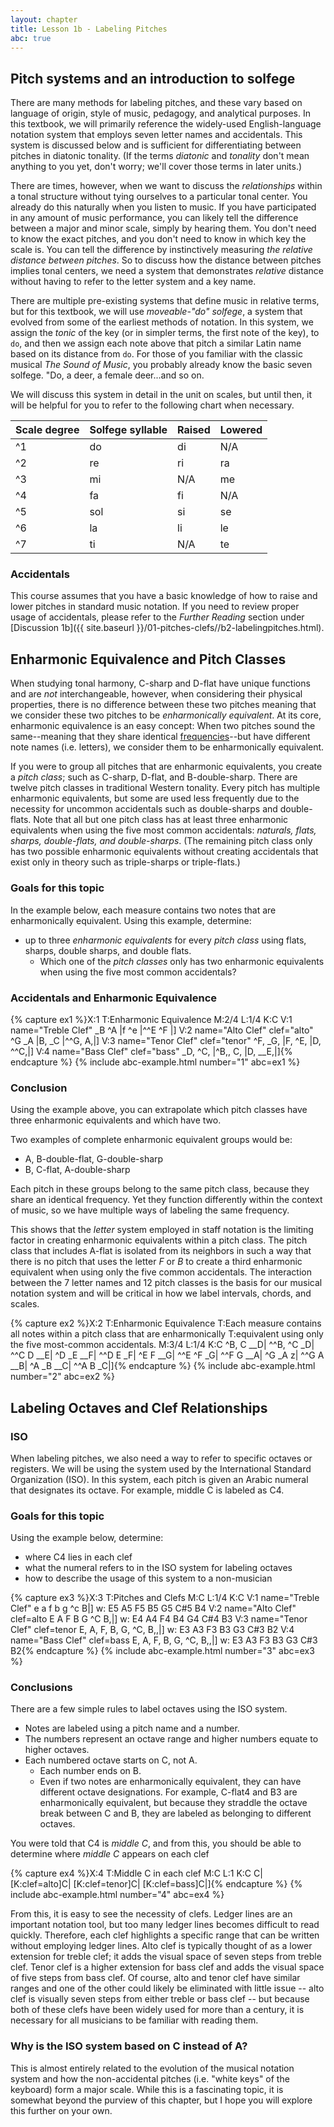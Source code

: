 ```yaml
---
layout: chapter
title: Lesson 1b - Labeling Pitches
abc: true
---
```


## Pitch systems and an introduction to solfege

There are many methods for labeling pitches, and these vary based on language of origin, style of music, pedagogy, and analytical purposes. In this textbook, we will primarily reference the widely-used English-language notation system that employs seven letter names and accidentals. This system is discussed below and is sufficient for differentiating between pitches in diatonic tonality. (If the terms *diatonic* and *tonality* don't mean anything to you yet, don't worry; we'll cover those terms in later units.)

There are times, however, when we want to discuss the *relationships* within a tonal structure without tying ourselves to a particular tonal center. You already do this naturally when you listen to music. If you have participated in any amount of music performance, you can likely tell the difference between a major and minor scale, simply by hearing them. You don't need to know the exact pitches, and you don't need to know in which key the scale is. You can tell the difference by instinctively measuring *the relative distance between pitches*. So to discuss how the distance between pitches implies tonal centers, we need a system that demonstrates *relative* distance without having to refer to the letter system and a key name. 

There are multiple pre-existing systems that define music in relative terms, but for this textbook, we will use *moveable-"do" solfege*, a system that evolved from some of the earliest methods of notation. In this system, we assign the *tonic* of the key (or in simpler terms, the first note of the key), to `do`, and then we assign each note above that pitch a similar Latin name based on its distance from `do`. For those of you familiar with the classic musical *The Sound of Music*, you probably already know the basic seven solfege. "Do, a deer, a female deer...and so on.

We will discuss this system in detail in the unit on scales, but until then, it will be helpful for you to refer to the following chart when necessary.

Scale degree | Solfege syllable | Raised | Lowered
 --- | --- | --- | ---
 ^1 | do | di | N/A
 ^2 | re | ri | ra
 ^3 | mi | N/A | me
 ^4 | fa | fi | N/A
 ^5 | sol | si | se
 ^6 | la | li | le
 ^7 | ti | N/A | te

### Accidentals

This course assumes that you have a basic knowledge of how to raise and lower pitches in standard music notation. If you need to review proper usage of accidentals, please refer to the *Further Reading* section under [Discussion 1b]({{ site.baseurl }}/01-pitches-clefs//b2-labelingpitches.html).

## Enharmonic Equivalence and Pitch Classes

When studying tonal harmony, C-sharp and D-flat have unique functions and are *not* interchangeable, however, when considering their physical  properties, there is no difference between these two pitches meaning that we consider these two pitches to be *enharmonically equivalent*. At its core, enharmonic equivalence is an easy concept: When two pitches sound the same--meaning that they share identical [frequencies](https://amazing-space.stsci.edu/resources/explorations/groundup/lesson/glossary/term-full.php?t=wavelength_and_frequency)--but have different note names (i.e. letters), we consider them to be enharmonically equivalent. 

If you were to group all pitches that are enharmonic equivalents, you create a *pitch class*; such as C-sharp, D-flat, and B-double-sharp. There are twelve pitch classes in traditional Western tonality. Every pitch has multiple enharmonic equivalents, but some are used less frequently due to the necessity for uncommon accidentals such as double-sharps and double-flats. Note that all but one pitch class has at least three enharmonic equivalents when using the five most common accidentals: *naturals, flats, sharps, double-flats, and double-sharps*. (The remaining pitch class only has two possible enharmonic equivalents without creating accidentals that exist only in theory such as triple-sharps or triple-flats.)

### Goals for this topic

In the example below, each measure contains two notes that are enharmonically equivalent. Using this example, determine:
- up to three *enharmonic equivalents* for every *pitch class* using flats, sharps, double sharps, and double flats.
    - Which one of the *pitch classes* only has two enharmonic equivalents when using the five most common accidentals?

### Accidentals and Enharmonic Equivalence

{% capture ex1 %}X:1
T:Enharmonic Equivalence
M:2/4
L:1/4
K:C
V:1 name="Treble Clef"
_B ^A |f ^e |^^E ^F |]
V:2 name="Alto Clef" clef="alto"
^G _A |B, _C |^^G, A,|]
V:3 name="Tenor Clef" clef="tenor"
^F, _G, |F, ^E, |D, ^^C,|]
V:4 name="Bass Clef" clef="bass"
_D, ^C, |^B,, C, |D, __E,|]{% endcapture %}
{% include abc-example.html number="1" abc=ex1 %}

### Conclusion

Using the example above, you can extrapolate which pitch classes have three enharmonic equivalents and which have two.

Two examples of complete enharmonic equivalent groups would be:
- A, B-double-flat, G-double-sharp
- B, C-flat, A-double-sharp

Each pitch in these groups belong to the same pitch class, because they share an identical frequency. Yet they function differently within the context of music, so we have multiple ways of labeling the same frequency.

This shows that the *letter* system employed in staff notation is the limiting factor in creating enharmonic equivalents within a pitch class. The pitch class that includes A-flat is isolated from its neighbors in such a way that there is no pitch that uses the letter *F* or *B* to create a third enharmonic equivalent when using only the five common accidentals. The interaction between the 7 letter names and 12 pitch classes is the basis for our musical notation system and will be critical in how we label intervals, chords, and scales.

{% capture ex2 %}X:2
T:Enharmonic Equivalence
T:Each measure contains all notes within a pitch class that are enharmonically 
T:equivalent using only the five most-common accidentals.
M:3/4
L:1/4
K:C
^B, C __D| ^^B, ^C _D| ^^C D __E| ^D _E __F|
^^D E _F| ^E F __G| ^^E ^F _G| ^^F G __A|
^G _A z| ^^G A __B| ^A _B __C| ^^A B _C|]{% endcapture %}
{% include abc-example.html number="2" abc=ex2 %}

## **Labeling Octaves and Clef Relationships**

### ISO

When labeling pitches, we also need a way to refer to specific octaves or registers. We will be using the system used by the International Standard Organization (ISO). In this system, each pitch is given an Arabic numeral that designates its octave. For example, middle C is labeled as C4.

### Goals for this topic

Using the example below, determine:
- where C4 lies in each clef
- what the numeral refers to in the ISO system for labeling octaves
- how to describe the usage of this system to a non-musician

{% capture ex3 %}X:3
T:Pitches and Clefs
M:C
L:1/4
K:C
V:1 name="Treble Clef"
e a f b g ^c B|]
w: E5 A5 F5 B5 G5 C#5 B4
V:2 name="Alto Clef" clef=alto
E A F B G ^C B,|]
w: E4 A4 F4 B4 G4 C#4 B3
V:3 name="Tenor Clef" clef=tenor
E, A, F, B, G, ^C, B,,|]
w: E3 A3 F3 B3 G3 C#3 B2
V:4 name="Bass Clef" clef=bass
E, A, F, B, G, ^C, B,,|]
w: E3 A3 F3 B3 G3 C#3 B2{% endcapture %}
{% include abc-example.html number="3" abc=ex3 %}

### Conclusions

There are a few simple rules to label octaves using the ISO system.
- Notes are labeled using a pitch name and a number.
- The numbers represent an octave range and higher numbers equate to higher octaves.
- Each numbered octave starts on C, not A.
    - Each number ends on B.
    - Even if two notes are enharmonically equivalent, they can have different octave designations. For example, C-flat4 and B3 are enharmonically equivalent, but because they straddle the octave break between C and B, they are labeled as belonging to different octaves.

You were told that C4 is *middle C*, and from this, you should be able to determine where *middle C* appears on each clef

{% capture ex4 %}X:4
T:Middle C in each clef
M:C
L:1
K:C
C| [K:clef=alto]C| [K:clef=tenor]C| [K:clef=bass]C|]{% endcapture %}
{% include abc-example.html number="4" abc=ex4 %}

From this, it is easy to see the necessity of clefs. Ledger lines are an important notation tool, but too many ledger lines becomes difficult to read quickly. Therefore, each clef highlights a specific range that can be written without employing ledger lines. Alto clef is typically thought of as a lower extension for treble clef; it adds the visual space of seven steps from treble clef. Tenor clef is a higher extension for bass clef and adds the visual space of five steps from bass clef. Of course, alto and tenor clef have similar ranges and one of the other could likely be eliminated with little issue -- alto clef is visually seven steps from either treble or bass clef -- but because both of these clefs have been widely used for more than a century, it is necessary for all musicians to be familiar with reading them.

### Why is the ISO system based on C instead of A?

This is almost entirely related to the evolution of the musical notation system and how the non-accidental pitches (i.e. "white keys" of the keyboard) form a major scale. While this is a fascinating topic, it is somewhat beyond the purview of this chapter, but I hope you will explore this further on your own.